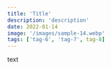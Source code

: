 ```yaml
---
title: 'Title'
description: 'description'
date: 2022-01-14
image: '/images/sample-14.webp'
tags: ['tag-6', 'tag-7', tag-8]
---
```


text

